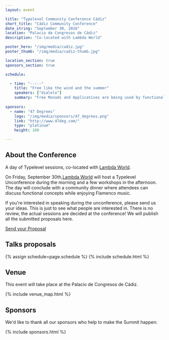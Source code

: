 ```yaml
---
layout: event

title: "Typelevel Community Conference Cádiz"
short_title: "Cádiz Community Conference"
date_string: "September 30, 2016"
location: "Palacio de Congresos de Cádiz"
description: "Co-located with Lambda World"

poster_hero: "/img/media/cadiz.jpg"
poster_thumb: "/img/media/cadiz-thumb.jpg"

location_section: true
sponsors_section: true

schedule:

  - time: "--:--"
    title: "Free like the wind and the summer"
    speakers: ["dialelo"]
    summary: "Free Monads and Applicatives are being used by functional programmers for writing applications by separating a DSL for the problem domain from the interpreter for such DSL. This allows us to write our application logic in a purely functional way and do the IO and other effectful computations in the interpreters, using a effect-capturing monad when running our programs. Although they bring great benefits in modularity and composability they have their tradeoffs in terms of boilerplate, performance and simplicity. In this talk I'll explain the strengths and weaknesses of Free Monads/Applicatives for writing both applications and libraries, explore the available libraries in Scala for using this technique and provide examples from our real-world uses of Free. I'll also speak about some of the gotchas that you may find when using Free, provide some tips and suggest future work that can benefit everyone using Free structures."
    
sponsors:
  - name: "47 Degrees"
    logo: "/img/media/sponsors/47_degrees.png"
    link: "http://www.47deg.com/"
    type: "platinum"
    height: 100

---
```


## About the Conference

A day of Typelevel sessions, co-located with [Lambda World](http://www.lambda.world).

On Friday, September 30th,[Lambda World](http://www.lambda.world) will host a Typelevel Unconference during the morning and a few workshops in the afternoon. The day will conclude with a community dinner where attendees can discuss functional concepts while enjoying Flamenco music.

If you're interested in speaking during the unconference, please send us your ideas. This is just to see what people are interested in. There is no review, the actual sessions are decided at the conference! We will publish all the submitted proposals here.

<a class="typeform-share btn large" href="https://jorgegalindocruces.typeform.com/to/dTlYCv" data-mode="2" target="_blank">Send your Proposal</a>
<script>(function(){var qs,js,q,s,d=document,gi=d.getElementById,ce=d.createElement,gt=d.getElementsByTagName,id='typef_orm',b='https://s3-eu-west-1.amazonaws.com/share.typeform.com/';if(!gi.call(d,id)){js=ce.call(d,'script');js.id=id;js.src=b+'share.js';q=gt.call(d,'script')[0];q.parentNode.insertBefore(js,q)}id=id+'_';if(!gi.call(d,id)){qs=ce.call(d,'link');qs.rel='stylesheet';qs.id=id;qs.href=b+'share-button.css';s=gt.call(d,'head')[0];s.appendChild(qs,s)}})()</script>


## Talks proposals

{% assign schedule=page.schedule %}
{% include schedule.html %}

## Venue

This event will take place at the Palacio de Congresos de Cádiz.

{% include venue_map.html %}

## Sponsors

We'd like to thank all our sponsors who help to make the Summit happen:

{% include sponsors.html %}
